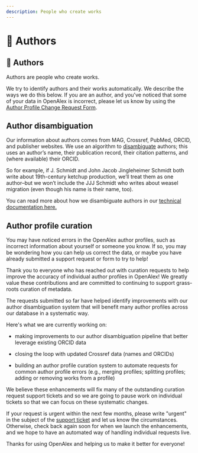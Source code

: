 ```yaml
---
description: People who create works
---
```


# 👩 Authors

## 👩 Authors

Authors are people who create works.

We try to identify authors and their works automatically. We describe the ways we do this below. If you are an author, and you've noticed that some of your data in OpenAlex is incorrect, please let us know by using the [Author Profile Change Request Form](https://docs.google.com/forms/d/e/1FAIpQLSel6otVekIyVOl46eh59mSkruIz32hAnGbJR6KM925E8wiCSg/viewform?usp=sf_link).

## Author disambiguation

Our information about authors comes from MAG, Crossref, PubMed, ORCID, and publisher websites. We use an algorithm to [disambiguate](https://en.wikipedia.org/wiki/Author\_name\_disambiguation) authors; this uses an author’s name, their publication record, their citation patterns, and (where available) their ORCID.

So for example, if J. Schmidt and John Jacob Jingleheimer Schmidt both write about 19th-century ketchup production, we’ll treat them as one author–but we won’t include the JJJ Schmidt who writes about weasel migration (even though his name is their name, too).

You can read more about how we disambiguate authors in our [technical documentation here.](https://docs.openalex.org/api-entities/authors/author-disambiguation)

## Author profile curation

You may have noticed errors in the OpenAlex author profiles, such as incorrect information about yourself or someone you know. If so, you may be wondering how you can help us correct the data, or maybe you have already submitted a support request or form to try to help!

Thank you to everyone who has reached out with curation requests to help improve the accuracy of individual author profiles in OpenAlex! We greatly value these contributions and are committed to continuing to support grass-roots curation of metadata.

The requests submitted so far have helped identify improvements with our author disambiguation system that will benefit many author profiles across our database in a systematic way.

Here's what we are currently working on:

* making improvements to our author disambiguation pipeline that better leverage existing ORCID data

* closing the loop with updated Crossref data (names and ORCIDs)

* building an author profile curation system to automate requests for common author profile errors (e.g., merging profiles; splitting profiles; adding or removing works from a profile)

We believe these enhancements will fix many of the outstanding curation request support tickets and so we are going to pause work on individual tickets so that we can focus on these systematic changes. 

If your request is urgent within the next few months, please write "urgent" in the subject of the [support ticket](https://openalex.org/feedback) and let us know the circumstances. Otherwise, check back again soon for when we launch the enhancements, and we hope to have an automated way of handling individual requests live.

Thanks for using OpenAlex and helping us to make it better for everyone!
